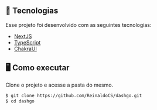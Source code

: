## 🧪 Tecnologias

Esse projeto foi desenvolvido com as seguintes tecnologias:

- [NextJS](https://nextjs.org)
- [TypeScript](https://www.typescriptlang.org/)
- [ChakraUI](https://chakra-ui.com)

## 🖥 Como executar

Clone o projeto e acesse a pasta do mesmo.

```bash
$ git clone https://github.com/ReinaldoCS/dashgo.git
$ cd dashgo
```
